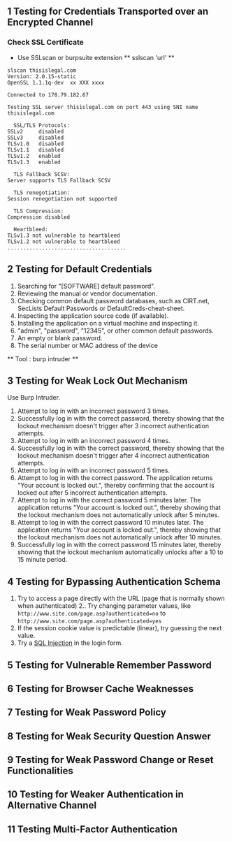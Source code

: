 ## 1 Testing for Credentials Transported over an Encrypted Channel

### Check SSL Certificate
-  Use SSLscan or burpsuite extension
** sslscan 'url' **
```
slscan thisislegal.com
Version: 2.0.15-static
OpenSSL 1.1.1q-dev  xx XXX xxxx

Connected to 178.79.182.67

Testing SSL server thisislegal.com on port 443 using SNI name thisislegal.com

  SSL/TLS Protocols:
SSLv2     disabled
SSLv3     disabled
TLSv1.0   disabled
TLSv1.1   disabled
TLSv1.2   enabled
TLSv1.3   enabled

  TLS Fallback SCSV:
Server supports TLS Fallback SCSV

  TLS renegotiation:
Session renegotiation not supported

  TLS Compression:
Compression disabled

  Heartbleed:
TLSv1.3 not vulnerable to heartbleed
TLSv1.2 not vulnerable to heartbleed
......................................
```


## 2 Testing for Default Credentials

1. Searching for "[SOFTWARE] default password".
2. Reviewing the manual or vendor documentation.
3. Checking common default password databases, such as CIRT.net, SecLists Default Passwords or DefaultCreds-cheat-sheet.
4. Inspecting the application source code (if available).
5. Installing the application on a virtual machine and inspecting it. 
6. "admin", "password", "12345", or other common default passwords.
7. An empty or blank password.
8. The serial number or MAC address of the device

** Tool : burp intruder **

## 3 Testing for Weak Lock Out Mechanism

Use Burp Intruder.

1. Attempt to log in with an incorrect password 3 times.
2. Successfully log in with the correct password, thereby showing that the lockout mechanism doesn't trigger after 3 incorrect authentication attempts.
3. Attempt to log in with an incorrect password 4 times.
4. Successfully log in with the correct password, thereby showing that the lockout mechanism doesn't trigger after 4 incorrect authentication attempts.
5. Attempt to log in with an incorrect password 5 times.
6. Attempt to log in with the correct password. The application returns "Your account is locked out.", thereby confirming that the account is locked out after 5 incorrect authentication attempts.
7. Attempt to log in with the correct password 5 minutes later. The application returns "Your account is locked out.", thereby showing that the lockout mechanism does not automatically unlock after 5 minutes.
8. Attempt to log in with the correct password 10 minutes later. The application returns "Your account is locked out.", thereby showing that the lockout mechanism does not automatically unlock after 10 minutes.
9. Successfully log in with the correct password 15 minutes later, thereby showing that the lockout mechanism automatically unlocks after a 10 to 15 minute period.

## 4 Testing for Bypassing Authentication Schema
1. Try to access a page directly with the URL (page that is normally shown when authenticated)
2.. Try changing parameter values, like
` http://www.site.com/page.asp?authenticated=no `
 to
` http://www.site.com/page.asp?authenticated=yes `
3. If the session cookie value is predictable (linear), try guessing the next value.
4. Try a [SQL Injection](./SQL_Injection.md) in the login form.

## 5 Testing for Vulnerable Remember Password

## 6 Testing for Browser Cache Weaknesses

## 7 Testing for Weak Password Policy

## 8 Testing for Weak Security Question Answer

## 9 Testing for Weak Password Change or Reset Functionalities

## 10 Testing for Weaker Authentication in Alternative Channel

## 11 Testing Multi-Factor Authentication


